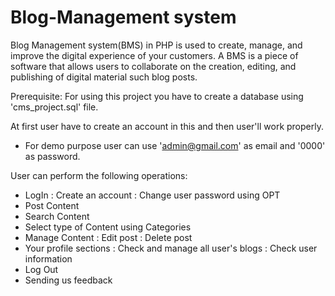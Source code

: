 # Blog-Management system
Blog Management system(BMS) in PHP is used to create, manage, and improve the digital experience of your customers. A BMS is a piece of software that allows users to collaborate on the creation, editing, and publishing of digital material such blog posts.

Prerequisite:
For using this project you have to create a database using 'cms_project.sql' file.

At first user have to create an account in this and then user'll work properly.
- For demo purpose user can use 'admin@gmail.com' as email and '0000' as password.

User can perform the following operations:
- LogIn
    : Create an account
    : Change user password using OPT
- Post Content
- Search Content
- Select type of Content using Categories
- Manage Content
    : Edit post
    : Delete post
- Your profile sections
    : Check and manage all user's blogs
    : Check user information
- Log Out
- Sending us feedback
